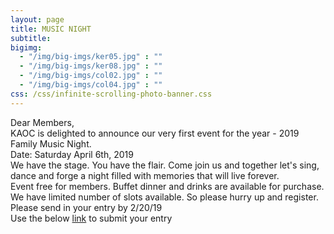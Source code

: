 ```yaml
---
layout: page
title: MUSIC NIGHT
subtitle:
bigimg:
  - "/img/big-imgs/ker05.jpg" : ""
  - "/img/big-imgs/ker08.jpg" : ""
  - "/img/big-imgs/col02.jpg" : ""
  - "/img/big-imgs/col04.jpg" : ""
css: /css/infinite-scrolling-photo-banner.css
---
```

<html>
<body>
Dear Members,
<br/>
KAOC is delighted to announce our very first event for the year - 2019 Family Music Night.<br/>
Date: Saturday April 6th, 2019<br/>
We have the stage. You have the flair. Come join us and together let's sing, dance and forge a night 
filled with memories that will live forever.<br/>
Event free for members. Buffet dinner and drinks are available for purchase.<br/>
We have limited number of slots available. So please hurry up and register.<br/>
Please send in your entry by 2/20/19<br/>
  Use the below <a href="https://tinyurl.com/kaoc-music-night">link</a> to submit your entry<br/>
<br/>
</body>
</html>
